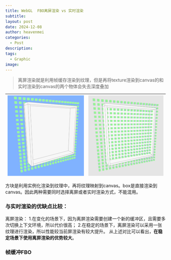 ```yaml
---
title: WebGL  FBO离屏渲染 vs 实时渲染
subtitle: 
layout: post
date: 2024-12-08
author: heavenmei
categories:
  - Post
description: 
tags:
  - Graphic
image:
---
```

> 离屏渲染就是利用帧缓存渲染到纹理，但是再将texture渲染到canvas的和实时渲染到canvas的两个物体会失去深度叠加

| ![](assets/2024-12-08-WebGL-FBO-20241208025537.png)  | ![](assets/2024-12-08-WebGL-FBO-20241208025559.png) |
| ---- | ---- |

方块是利用实例化渲染到纹理中，再将纹理映射到canvas。box是直接渲染到canvas。因此两种需要同时选择离屏或者实时渲染方式，不能混用。


### 与实时渲染的优缺点比较：
离屏渲染：
1.在变化的场景下，因为离屏渲染需要创建一个新的缓冲区，且需要多次切换上下文环境，所以代价很高；
2.在稳定的场景下，离屏渲染可以采用一张纹理进行渲染，所以性能较当前屏渲染有较大提升。
从上述对比可以看出，**在稳定场景下使用离屏渲染的优势较大**。


### 帧缓冲FBO

